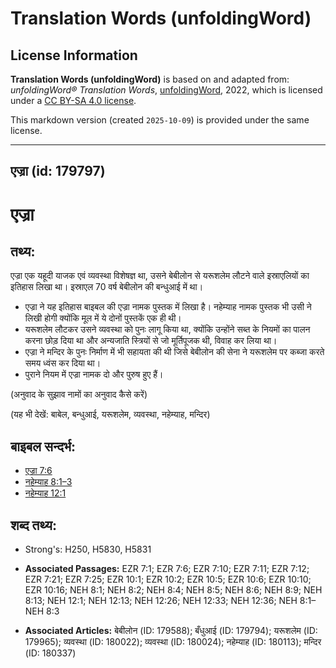 # Translation Words (unfoldingWord)

## License Information

**Translation Words (unfoldingWord)** is based on and adapted from: _unfoldingWord® Translation Words_, [unfoldingWord](https://unfoldingword.org/utw), 2022, which is licensed under a [CC BY-SA 4.0 license](https://creativecommons.org/licenses/by-sa/4.0/legalcode.en).

This markdown version (created `2025-10-09`) is provided under the same license.



--------------------------------

## एज्रा (id: 179797)

एज्रा
=====

तथ्य:
-----

एज्रा एक यहूदी याजक एवं व्यवस्था विशेषज्ञ था, उसने बेबीलोन से यरूशलेम लौटने वाले इस्राएलियों का इतिहास लिखा था। इस्राएल 70 वर्ष बेबीलोन की बन्धुआई में था।

* एज्रा ने यह इतिहास बाइबल की एज्रा नामक पुस्तक में लिखा है। नहेम्याह नामक पुस्तक भी उसी ने लिखी होगी क्योंकि मूल में ये दोनों पुस्तकें एक ही थी।
* यरूशलेम लौटकर उसने व्यवस्था को पुनः लागू किया था, क्योंकि उन्होंने सब्त के नियमों का पालन करना छोड़ दिया था और अन्यजाति स्त्रियों से जो मूर्तिपूजक थी, विवाह कर लिया था।
* एज्रा ने मन्दिर के पुनः निर्माण में भी सहायता की थी जिसे बेबीलोन की सेना ने यरूशलेम पर कब्जा करते समय ध्वंस कर दिया था।
* पुराने नियम में एज्रा नामक दो और पुरुष हुए हैं।

(अनुवाद के सुझाव नामों का अनुवाद कैसे करें)

(यह भी देखें: बाबेल, बन्धुआई, यरूशलेम, व्यवस्था, नहेम्याह, मन्दिर)

बाइबल सन्दर्भ:
--------------

* [एज्रा 7:6](https://ref.ly/Ezra7:6)
* [नहेम्याह 8:1–3](https://ref.ly/Neh8:1-Neh8:3)
* [नहेम्याह 12:1](https://ref.ly/Neh12:1)

शब्द तथ्य:
----------

* Strong's: H250, H5830, H5831

* **Associated Passages:** EZR 7:1; EZR 7:6; EZR 7:10; EZR 7:11; EZR 7:12; EZR 7:21; EZR 7:25; EZR 10:1; EZR 10:2; EZR 10:5; EZR 10:6; EZR 10:10; EZR 10:16; NEH 8:1; NEH 8:2; NEH 8:4; NEH 8:5; NEH 8:6; NEH 8:9; NEH 8:13; NEH 12:1; NEH 12:13; NEH 12:26; NEH 12:33; NEH 12:36; NEH 8:1–NEH 8:3
* **Associated Articles:** बेबीलोन (ID: 179588); बँधुआई (ID: 179794); यरूशलेम (ID: 179965); व्यवस्था (ID: 180022); व्यवस्था (ID: 180024); नहेम्याह (ID: 180113); मन्दिर (ID: 180337)

